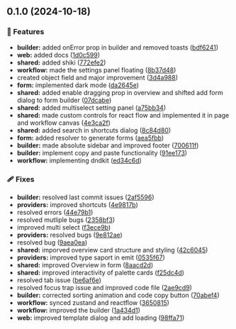 ## 0.1.0 (2024-10-18)

### 🚀 Features

- **builder:** added onError prop in builder and removed toasts ([bdf6241](https://github.com/rhinobase/fibr/commit/bdf6241))
- **web:** added docs ([1d0c599](https://github.com/rhinobase/fibr/commit/1d0c599))
- **shared:** added shiki ([772efe2](https://github.com/rhinobase/fibr/commit/772efe2))
- **workflow:** made the settings panel floating ([8b37d48](https://github.com/rhinobase/fibr/commit/8b37d48))
- created object field and major improvement ([3d4a988](https://github.com/rhinobase/fibr/commit/3d4a988))
- **form:** implemented dark mode ([da2645e](https://github.com/rhinobase/fibr/commit/da2645e))
- **shared:** added enable dragging prop in overview and shifted add form dialog to form builder ([07dcabe](https://github.com/rhinobase/fibr/commit/07dcabe))
- **shared:** added multiselect setting panel ([a75bb34](https://github.com/rhinobase/fibr/commit/a75bb34))
- **shared:** made custom controls for react flow and implemented it in page and workflow canvas ([4e3ca2f](https://github.com/rhinobase/fibr/commit/4e3ca2f))
- **shared:** added search in shortcuts dialog ([8c84d80](https://github.com/rhinobase/fibr/commit/8c84d80))
- **form:** added resolver to generate forms ([aea5fbb](https://github.com/rhinobase/fibr/commit/aea5fbb))
- **builder:** made absolute sidebar and improved footer ([700611f](https://github.com/rhinobase/fibr/commit/700611f))
- **builder:** implement copy and paste functionality ([91ee173](https://github.com/rhinobase/fibr/commit/91ee173))
- **workflow:** implementing dndkit ([ed34c6d](https://github.com/rhinobase/fibr/commit/ed34c6d))

### 🩹 Fixes

- **builder:** resolved last commit issues ([2af5596](https://github.com/rhinobase/fibr/commit/2af5596))
- **providers:** improved shortcuts ([4e9817b](https://github.com/rhinobase/fibr/commit/4e9817b))
- resolved errors ([44e79b1](https://github.com/rhinobase/fibr/commit/44e79b1))
- resolved mutliple bugs ([2358bf3](https://github.com/rhinobase/fibr/commit/2358bf3))
- improved multi select ([f3ece9b](https://github.com/rhinobase/fibr/commit/f3ece9b))
- **providers:** resolved bugs ([9e812ae](https://github.com/rhinobase/fibr/commit/9e812ae))
- resolved bug ([9aea0ea](https://github.com/rhinobase/fibr/commit/9aea0ea))
- **shared:** imporved overview card structure and styling ([42c6045](https://github.com/rhinobase/fibr/commit/42c6045))
- **providers:** improved type saport in emit ([0535f67](https://github.com/rhinobase/fibr/commit/0535f67))
- **shared:** improved Overview in form ([8aacd2d](https://github.com/rhinobase/fibr/commit/8aacd2d))
- **shared:** improved interactivity of palette cards ([f25dc4d](https://github.com/rhinobase/fibr/commit/f25dc4d))
- resolved tab issue ([be6af6e](https://github.com/rhinobase/fibr/commit/be6af6e))
- resolved focus trap issue and improved code file ([2ae9cd9](https://github.com/rhinobase/fibr/commit/2ae9cd9))
- **builder:** corrected sorting animation and code copy button ([70abef4](https://github.com/rhinobase/fibr/commit/70abef4))
- **workflow:** synced zustand and reactflow ([3650815](https://github.com/rhinobase/fibr/commit/3650815))
- **workflow:** improved the builder ([1a434d1](https://github.com/rhinobase/fibr/commit/1a434d1))
- **web:** improved template dialog and add loading ([98ffa71](https://github.com/rhinobase/fibr/commit/98ffa71))
